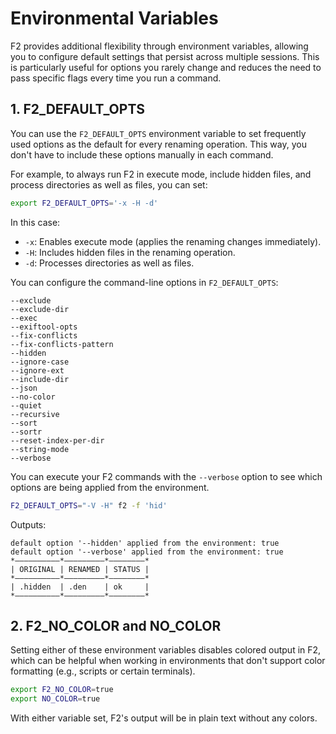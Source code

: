 # Environmental Variables

F2 provides additional flexibility through environment variables, allowing you
to configure default settings that persist across multiple sessions. This is
particularly useful for options you rarely change and reduces the need to pass
specific flags every time you run a command.

## 1. F2_DEFAULT_OPTS

You can use the `F2_DEFAULT_OPTS` environment variable to set frequently used
options as the default for every renaming operation. This way, you don't have to
include these options manually in each command.

For example, to always run F2 in execute mode, include hidden files, and process
directories as well as files, you can set:

```bash
export F2_DEFAULT_OPTS='-x -H -d'
```

In this case:

- `-x`: Enables execute mode (applies the renaming changes immediately).
- `-H`: Includes hidden files in the renaming operation.
- `-d`: Processes directories as well as files.

You can configure the command-line options in `F2_DEFAULT_OPTS`:

```text
--exclude
--exclude-dir
--exec
--exiftool-opts
--fix-conflicts
--fix-conflicts-pattern
--hidden
--ignore-case
--ignore-ext
--include-dir
--json
--no-color
--quiet
--recursive
--sort
--sortr
--reset-index-per-dir
--string-mode
--verbose
```

You can execute your F2 commands with the `--verbose` option to see which
options are being applied from the environment.

```bash
F2_DEFAULT_OPTS="-V -H" f2 -f 'hid'
```

Outputs:

```text
default option '--hidden' applied from the environment: true
default option '--verbose' applied from the environment: true
*——————————*—————————*————————*
| ORIGINAL | RENAMED | STATUS |
*——————————*—————————*————————*
| .hidden  | .den    | ok     |
*——————————*—————————*————————*
```

## 2. F2_NO_COLOR and NO_COLOR

Setting either of these environment variables disables colored output in F2,
which can be helpful when working in environments that don't support color
formatting (e.g., scripts or certain terminals).

```bash
export F2_NO_COLOR=true
export NO_COLOR=true
```

With either variable set, F2's output will be in plain text without any colors.
